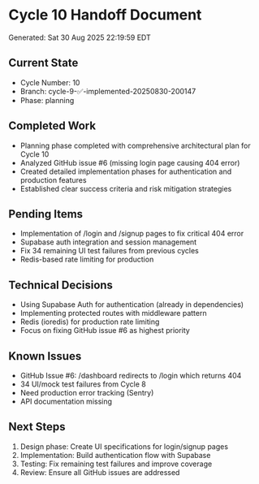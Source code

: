 # Cycle 10 Handoff Document

Generated: Sat 30 Aug 2025 22:19:59 EDT

## Current State
- Cycle Number: 10
- Branch: cycle-9-✅-implemented-20250830-200147
- Phase: planning

## Completed Work
<!-- Updated by each agent as they complete their phase -->
- Planning phase completed with comprehensive architectural plan for Cycle 10
- Analyzed GitHub issue #6 (missing login page causing 404 error)
- Created detailed implementation phases for authentication and production features
- Established clear success criteria and risk mitigation strategies

## Pending Items
<!-- Items that need attention in the next phase or cycle -->
- Implementation of /login and /signup pages to fix critical 404 error
- Supabase auth integration and session management
- Fix 34 remaining UI test failures from previous cycles
- Redis-based rate limiting for production

## Technical Decisions
<!-- Important technical decisions made during this cycle -->
- Using Supabase Auth for authentication (already in dependencies)
- Implementing protected routes with middleware pattern
- Redis (ioredis) for production rate limiting
- Focus on fixing GitHub issue #6 as highest priority

## Known Issues
<!-- Issues discovered but not yet resolved -->
- GitHub Issue #6: /dashboard redirects to /login which returns 404
- 34 UI/mock test failures from Cycle 8
- Need production error tracking (Sentry)
- API documentation missing

## Next Steps
<!-- Clear action items for the next agent/cycle -->
1. Design phase: Create UI specifications for login/signup pages
2. Implementation: Build authentication flow with Supabase
3. Testing: Fix remaining test failures and improve coverage
4. Review: Ensure all GitHub issues are addressed

